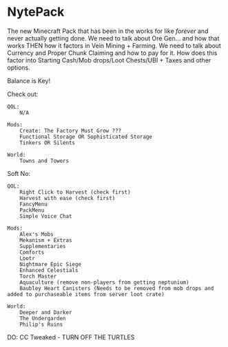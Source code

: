 # NytePack
The new Minecraft Pack that has been in the works for like *forever* and never actually getting done.
We need to talk about Ore Gen... and how that works THEN how it factors in Vein Mining + Farming. 
We need to talk about Currency and Proper Chunk Claiming and how to pay for it. How does this factor into Starting Cash/Mob drops/Loot Chests/UBI + Taxes and other options.

Balance is Key!

Check out:
    
    QOL:
        N/A

    Mods:
        Create: The Factory Must Grow ???
        Functional Storage OR Sophisticated Storage
        Tinkers OR Silents
    
    World:
        Towns and Towers

Soft No:
    
    QOL:
        Right Click to Harvest (check first)
        Harvest with ease (check first)
        FancyMenu
        PackMenu
        Simple Voice Chat

    Mods:
        Alex's Mobs
        Mekanism + Extras
        Supplementaries
        Comforts
        Lootr
        Nightmare Epic Siege
        Enhanced Celestials
        Torch Master
        Aquaculture (remove non-players from getting neptunium)
        Baubley Heart Canisters (Needs to be removed from mob drops and added to purchaseable items from server loot crate)

    World:
        Deeper and Darker
        The Undergarden
        Philip's Ruins

DO:
    CC Tweaked - TURN OFF THE TURTLES